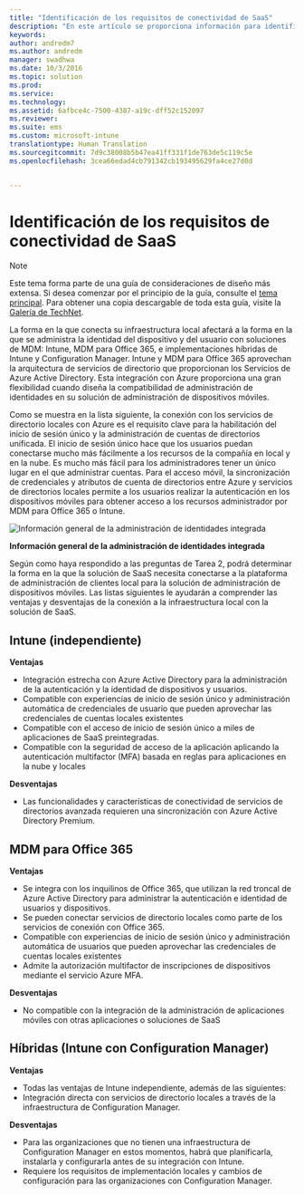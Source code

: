 ```yaml
---
title: "Identificación de los requisitos de conectividad de SaaS"
description: "En este artículo se proporciona información para identificar los requisitos de conectividad de software como servicio al planear la implementación de la administración de dispositivos móviles con soluciones de Enterprise Mobility + Security."
keywords: 
author: andredm7
ms.author: andredm
manager: swadhwa
ms.date: 10/3/2016
ms.topic: solution
ms.prod: 
ms.service: 
ms.technology: 
ms.assetid: 6afbce4c-7500-4387-a19c-dff52c152097
ms.reviewer: 
ms.suite: ems
ms.custom: microsoft-intune
translationtype: Human Translation
ms.sourcegitcommit: 7d9c38008b5b47ea41ff331f1de763de5c119c5e
ms.openlocfilehash: 3cea66edad4cb791342cb193495629fa4ce27d0d


---
```


# <a name="identify-saas-connectivity-requirements"></a>Identificación de los requisitos de conectividad de SaaS

>[!NOTE]
>Este tema forma parte de una guía de consideraciones de diseño más extensa. Si desea comenzar por el principio de la guía, consulte el [tema principal](mdm-design-considerations-guide.md). Para obtener una copia descargable de toda esta guía, visite la [Galería de TechNet](https://gallery.technet.microsoft.com/Mobile-Device-Management-7d401582).

La forma en la que conecta su infraestructura local afectará a la forma en la que se administra la identidad del dispositivo y del usuario con soluciones de MDM: Intune, MDM para Office 365, e implementaciones híbridas de Intune y Configuration Manager. Intune y MDM para Office 365 aprovechan la arquitectura de servicios de directorio que proporcionan los Servicios de Azure Active Directory. Esta integración con Azure proporciona una gran flexibilidad cuando diseña la compatibilidad de administración de identidades en su solución de administración de dispositivos móviles.

Como se muestra en la lista siguiente, la conexión con los servicios de directorio locales con Azure es el requisito clave para la habilitación del inicio de sesión único y la administración de cuentas de directorios unificada. El inicio de sesión único hace que los usuarios puedan conectarse mucho más fácilmente a los recursos de la compañía en local y en la nube. Es mucho más fácil para los administradores tener un único lugar en el que administrar cuentas. Para el acceso móvil, la sincronización de credenciales y atributos de cuenta de directorios entre Azure y servicios de directorios locales permite a los usuarios realizar la autenticación en los dispositivos móviles para obtener acceso a los recursos administrador por MDM para Office 365 o Intune.

![Información general de la administración de identidades integrada](./media/MDM_Figure_15.png)

**Información general de la administración de identidades integrada**

Según como haya respondido a las preguntas de Tarea 2, podrá determinar la forma en la que la solución de SaaS necesita conectarse a la plataforma de administración de clientes local para la solución de administración de dispositivos móviles. Las listas siguientes le ayudarán a comprender las ventajas y desventajas de la conexión a la infraestructura local con la solución de SaaS.

## <a name="intune-standalone"></a>Intune (independiente)

**Ventajas**

- Integración estrecha con Azure Active Directory para la administración de la autenticación y la identidad de dispositivos y usuarios.
- Compatible con experiencias de inicio de sesión único y administración automática de credenciales de usuario que pueden aprovechar las credenciales de cuentas locales existentes
- Compatible con el acceso de inicio de sesión único a miles de aplicaciones de SaaS preintegradas.
- Compatible con la seguridad de acceso de la aplicación aplicando la autenticación multifactor (MFA) basada en reglas para aplicaciones en la nube y locales

**Desventajas**

- Las funcionalidades y características de conectividad de servicios de directorios avanzada requieren una sincronización con Azure Active Directory Premium.

## <a name="mdm-for-office-365"></a>MDM para Office 365

**Ventajas**

- Se integra con los inquilinos de Office 365, que utilizan la red troncal de Azure Active Directory para administrar la autenticación e identidad de usuarios y dispositivos.
- Se pueden conectar servicios de directorio locales como parte de los servicios de conexión con Office 365.
- Compatible con experiencias de inicio de sesión único y administración automática de usuarios que pueden aprovechar las credenciales de cuentas locales existentes
- Admite la autorización multifactor de inscripciones de dispositivos mediante el servicio Azure MFA.

**Desventajas**

- No compatible con la integración de la administración de aplicaciones móviles con otras aplicaciones o soluciones de SaaS

## <a name="hybrid-intune-with-configmgr"></a>Híbridas (Intune con Configuration Manager)

**Ventajas**

- Todas las ventajas de Intune independiente, además de las siguientes:
 - Integración directa con servicios de directorio locales a través de la infraestructura de Configuration Manager.

**Desventajas**

- Para las organizaciones que no tienen una infraestructura de Configuration Manager en estos momentos, habrá que planificarla, instalarla y configurarla antes de su integración con Intune.
- Requiere los requisitos de implementación locales y cambios de configuración para las organizaciones con Configuration Manager.



<!--HONumber=Nov16_HO4-->


